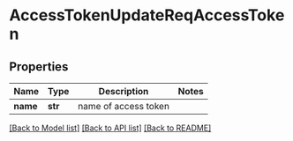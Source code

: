 # AccessTokenUpdateReqAccessToken

## Properties
Name | Type | Description | Notes
------------ | ------------- | ------------- | -------------
**name** | **str** | name of access token | 

[[Back to Model list]](../README.md#documentation-for-models) [[Back to API list]](../README.md#documentation-for-api-endpoints) [[Back to README]](../README.md)


